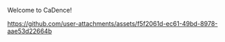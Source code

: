Welcome to CaDence!

https://github.com/user-attachments/assets/f5f2061d-ec61-49bd-8978-aae53d22664b

